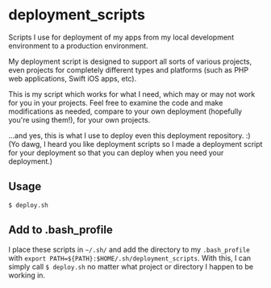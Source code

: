 # deployment_scripts

Scripts I use for deployment of my apps from my local development environment to a production environment.

My deployment script is designed to support all sorts of various projects, even projects for completely different types and platforms (such as PHP web applications, Swift iOS apps, etc).

This is my script which works for what I need, which may or may not work for you in your projects. Feel free to examine the code and make modifications as needed, compare to your own deployment (hopefully you're using them!), for your own projects.

...and yes, this is what I use to deploy even this deployment repository. :) (Yo dawg, I heard you like deployment scripts so I made a deployment script for your deployment so that you can deploy when you need your deployment.)

## Usage

`$ deploy.sh`

## Add to .bash_profile

I place these scripts in `~/.sh/` and add the directory to my `.bash_profile` with `export PATH=${PATH}:$HOME/.sh/deployment_scripts`. With this, I can simply call `$ deploy.sh` no matter what project or directory I happen to be working in.